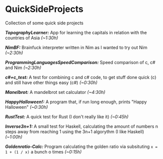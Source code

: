 # QuickSideProjects
Collection of some quick side projects

***TopographyLearner:*** App for learning the capitals in relation with the countries of Asia *(~1:30h)*

***NimBF:*** Brainfuck interpreter written in Nim as I wanted to try out Nim *(~2:30h)*

***ProgrammingLanguagesSpeedComparison:*** Speed comparison of c, c# and Nim *(~2:30h)*

***c#+c_test:*** A test for combining c and c# code, to get stuff done quick (c) and still have other things easy (c#) *(~0:30h)*

***Manelbrot:*** A mandelbrot set calculator *(~4:30h)*

***HappyHalloween!:*** A program that, if run long enough, prints "Happy Halloween" *(~0:30h)*

***RustTest:*** A quick test for Rust (I don't really like it) *(~0:45h)*

***Inverse3n+1:*** A small test for Haskell, calculating the amount of numbers n steps away from reaching 1 using the 3n+1 algorythm (I like Haskell) *(~1:00h)*

***Goldenratio-Calc:*** Program calculating the golden ratio via subsituting `x = 1 + (1 / x)` a bunch o times *(~0:15h)*
